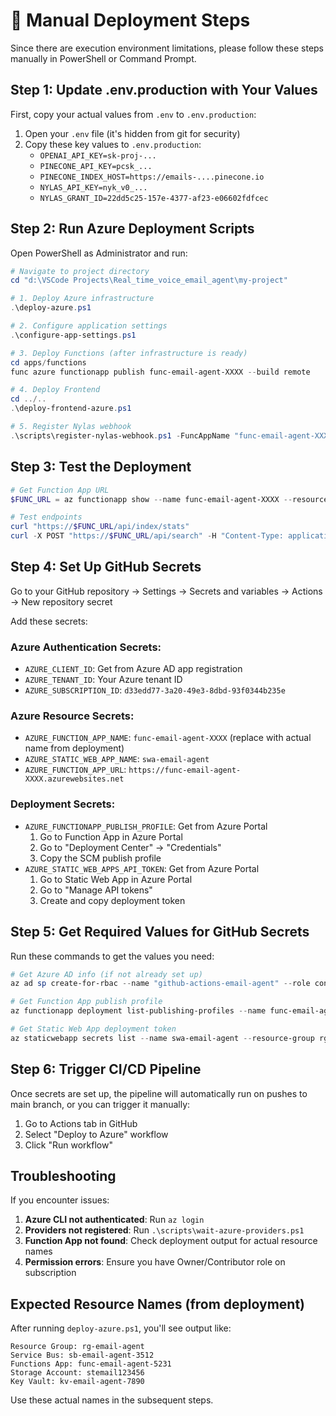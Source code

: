 # 🚀 Manual Deployment Steps

Since there are execution environment limitations, please follow these steps manually in PowerShell or Command Prompt.

## Step 1: Update .env.production with Your Values

First, copy your actual values from `.env` to `.env.production`:

1. Open your `.env` file (it's hidden from git for security)
2. Copy these key values to `.env.production`:
   - `OPENAI_API_KEY=sk-proj-...`
   - `PINECONE_API_KEY=pcsk_...`
   - `PINECONE_INDEX_HOST=https://emails-....pinecone.io`
   - `NYLAS_API_KEY=nyk_v0_...`
   - `NYLAS_GRANT_ID=22dd5c25-157e-4377-af23-e06602fdfcec`

## Step 2: Run Azure Deployment Scripts

Open PowerShell as Administrator and run:

```powershell
# Navigate to project directory
cd "d:\VSCode Projects\Real_time_voice_email_agent\my-project"

# 1. Deploy Azure infrastructure
.\deploy-azure.ps1

# 2. Configure application settings
.\configure-app-settings.ps1

# 3. Deploy Functions (after infrastructure is ready)
cd apps/functions
func azure functionapp publish func-email-agent-XXXX --build remote

# 4. Deploy Frontend
cd ../..
.\deploy-frontend-azure.ps1

# 5. Register Nylas webhook
.\scripts\register-nylas-webhook.ps1 -FuncAppName "func-email-agent-XXXX" -ResourceGroup "rg-email-agent"
```

## Step 3: Test the Deployment

```powershell
# Get Function App URL
$FUNC_URL = az functionapp show --name func-email-agent-XXXX --resource-group rg-email-agent --query defaultHostName -o tsv

# Test endpoints
curl "https://$FUNC_URL/api/index/stats"
curl -X POST "https://$FUNC_URL/api/search" -H "Content-Type: application/json" -d '{"grantId":"22dd5c25-157e-4377-af23-e06602fdfcec","query":"meeting notes","topK":5}'
```

## Step 4: Set Up GitHub Secrets

Go to your GitHub repository → Settings → Secrets and variables → Actions → New repository secret

Add these secrets:

### Azure Authentication Secrets:
- `AZURE_CLIENT_ID`: Get from Azure AD app registration
- `AZURE_TENANT_ID`: Your Azure tenant ID
- `AZURE_SUBSCRIPTION_ID`: `d33edd77-3a20-49e3-8dbd-93f0344b235e`

### Azure Resource Secrets:
- `AZURE_FUNCTION_APP_NAME`: `func-email-agent-XXXX` (replace with actual name from deployment)
- `AZURE_STATIC_WEB_APP_NAME`: `swa-email-agent`
- `AZURE_FUNCTION_APP_URL`: `https://func-email-agent-XXXX.azurewebsites.net`

### Deployment Secrets:
- `AZURE_FUNCTIONAPP_PUBLISH_PROFILE`: Get from Azure Portal
  1. Go to Function App in Azure Portal
  2. Go to "Deployment Center" → "Credentials"
  3. Copy the SCM publish profile
- `AZURE_STATIC_WEB_APPS_API_TOKEN`: Get from Azure Portal
  1. Go to Static Web App in Azure Portal
  2. Go to "Manage API tokens"
  3. Create and copy deployment token

## Step 5: Get Required Values for GitHub Secrets

Run these commands to get the values you need:

```powershell
# Get Azure AD info (if not already set up)
az ad sp create-for-rbac --name "github-actions-email-agent" --role contributor --scopes /subscriptions/d33edd77-3a20-49e3-8dbd-93f0344b235e --json-auth

# Get Function App publish profile
az functionapp deployment list-publishing-profiles --name func-email-agent-XXXX --resource-group rg-email-agent --xml

# Get Static Web App deployment token
az staticwebapp secrets list --name swa-email-agent --resource-group rg-email-agent --query "properties.apiKey" -o tsv
```

## Step 6: Trigger CI/CD Pipeline

Once secrets are set up, the pipeline will automatically run on pushes to main branch, or you can trigger it manually:

1. Go to Actions tab in GitHub
2. Select "Deploy to Azure" workflow
3. Click "Run workflow"

## Troubleshooting

If you encounter issues:

1. **Azure CLI not authenticated**: Run `az login`
2. **Providers not registered**: Run `.\scripts\wait-azure-providers.ps1`
3. **Function App not found**: Check deployment output for actual resource names
4. **Permission errors**: Ensure you have Owner/Contributor role on subscription

## Expected Resource Names (from deployment)

After running `deploy-azure.ps1`, you'll see output like:
```
Resource Group: rg-email-agent
Service Bus: sb-email-agent-3512
Functions App: func-email-agent-5231
Storage Account: stemail123456
Key Vault: kv-email-agent-7890
```

Use these actual names in the subsequent steps.
